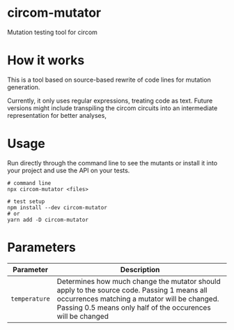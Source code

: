 # circom-mutator

Mutation testing tool for circom

# How it works

This is a tool based on source-based rewrite of code lines for mutation generation.

Currently, it only uses regular expressions, treating code as text. Future versions might include transpiling the circom circuits into an intermediate representation for better analyses,

# Usage

Run directly through the command line to see the mutants or install it into your project and use the API on your tests.

```
# command line
npx circom-mutator <files>

# test setup
npm install --dev circom-mutator
# or
yarn add -D circom-mutator
```

# Parameters

| Parameter | Description |
| --- | --- |
| `temperature` | Determines how much change the mutator should apply to the source code. Passing 1 means all occurrences matching a mutator will be changed. Passing 0.5 means only half of the occurences will be changed |
